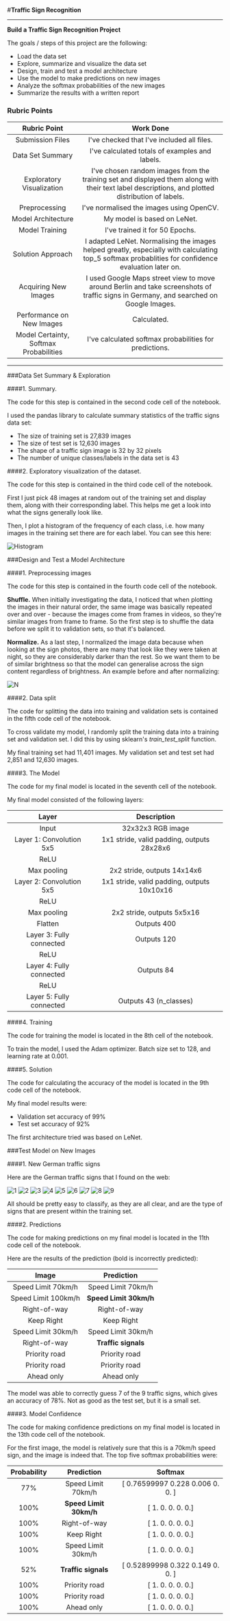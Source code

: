 #**Traffic Sign Recognition** 

---

**Build a Traffic Sign Recognition Project**

The goals / steps of this project are the following:

* Load the data set
* Explore, summarize and visualize the data set
* Design, train and test a model architecture
* Use the model to make predictions on new images
* Analyze the softmax probabilities of the new images
* Summarize the results with a written report


[//]: # (Image References)

[image1]: ./plot.png "Visualization"
[image2]: ./normalise.png "Normalise"

[image4]: ./test/test01.jpg "Traffic Sign 1"
[image5]: ./test/test02.jpg "Traffic Sign 2"
[image6]: ./test/test03.png "Traffic Sign 3"
[image7]: ./test/test04.png "Traffic Sign 4"
[image8]: ./test/test05.png "Traffic Sign 5"
[image9]: ./test/test06.png "Traffic Sign 6"
[image10]: ./test/test07.png "Traffic Sign 7"
[image11]: ./test/test08.png "Traffic Sign 8"
[image12]: ./test/test09.png "Traffic Sign 9"


### Rubric Points
| Rubric Point            	| Work Done
|:---------------------:|:---------------------------------------------:| 
|Submission Files| I've checked that I've included all files. 
|Data Set Summary| I've calculated totals of examples and labels. 
|Exploratory Visualization| I've chosen random images from the training set and displayed them along with their text label descriptions, and plotted distribution of labels.
|Preprocessing| I've normalised the images using OpenCV.
|Model Architecture| My model is based on LeNet.
|Model Training| I've trained it for 50 Epochs.
|Solution Approach| I adapted LeNet. Normalising the images helped greatly, especially with calculating top_5 softmax probablities for confidence evaluation later on.
|Acquiring New Images| I used Google Maps street view to move around Berlin and take screenshots of traffic signs in Germany, and searched on Google Images.
|Performance on New Images| Calculated.
|Model Certainty, Softmax Probabilities| I've calculated softmax probabilities for predictions.

---

###Data Set Summary & Exploration

####1. Summary.

The code for this step is contained in the second code cell of the notebook.  

I used the pandas library to calculate summary statistics of the traffic
signs data set:

* The size of training set is 27,839 images
* The size of test set is 12,630 images
* The shape of a traffic sign image is 32 by 32 pixels
* The number of unique classes/labels in the data set is 43

####2. Exploratory visualization of the dataset.

The code for this step is contained in the third code cell of the  notebook.  

First I just pick 48 images at random out of the training set and display them, along with their corresponding label. This helps me get a look into what the signs generally look like.

Then, I plot a histogram of the frequency of each class, i.e. how many images in the training set there are for each label. You can see this here:

![Histogram][image1]

###Design and Test a Model Architecture

####1. Preprocessing images

The code for this step is contained in the fourth code cell of the  notebook.

**Shuffle.** When initially investigating the data, I noticed that when plotting the images in their natural order, the same image was basically repeated over and over - because the images come from frames in videos, so they're similar images from frame to frame. So the first step is to shuffle the data before we split it to validation sets, so that it's balanced.

**Normalize.** As a last step, I normalized the image data because when looking at the sign photos, there are many that look like they were taken at night, so they are considerably darker than the rest. So we want them to be of similar brightness so that the model can generalise across the sign content regardless of brightness. An example before and after normalizing:

![N][image2]

####2. Data split

The code for splitting the data into training and validation sets is contained in the fifth code cell of the notebook.  

To cross validate my model, I randomly split the training data into a training set and validation set. I did this by using sklearn's _train\_test\_split_ function. 

My final training set had 11,401 images. My validation set and test set had 2,851 and 12,630 images.


####3. The Model

The code for my final model is located in the seventh cell of the notebook. 

My final model consisted of the following layers:

| Layer         		|     Description	        					| 
|:---------------------:|:---------------------------------------------:| 
| Input         		| 32x32x3 RGB image   							| 
| Layer 1: Convolution 5x5     	| 1x1 stride, valid padding, outputs 28x28x6 	|
| ReLU					|												|
| Max pooling	      	| 2x2 stride,  outputs 14x14x6 				|
| Layer 2: Convolution 5x5	    | 1x1 stride, valid padding, outputs 10x10x16      									|
| ReLU					|												|
| Max pooling	      	| 2x2 stride,  outputs 5x5x16 				|
| Flatten					| Outputs 400								|
| Layer 3: Fully connected		| Outputs 120								|
| ReLU		| 								|
| Layer 4: Fully connected		| Outputs 84								|
| ReLU		| 								|
| Layer 5: Fully connected		| Outputs 43 (n_classes)								|
 
####4. Training

The code for training the model is located in the 8th cell of the notebook. 

To train the model, I used the Adam optimizer. Batch size set to 128, and learning rate at 0.001.


####5. Solution

The code for calculating the accuracy of the model is located in the 9th code cell of the notebook.

My final model results were:

* Validation set accuracy of 99% 
* Test set accuracy of 92%

The first architecture tried was based on LeNet. 

###Test Model on New Images

####1. New German traffic signs

Here are the German traffic signs that I found on the web:

![1][image4]
![2][image5]
![3][image6]
![4][image7]
![5][image8]
![6][image9]
![7][image10]
![8][image11]
![9][image12]

All should be pretty easy to classify, as they are all clear, and are the type of signs that are present within the training set.

####2. Predictions

The code for making predictions on my final model is located in the 11th code cell of the notebook.

Here are the results of the prediction (bold is incorrectly predicted):

| Image			        |     Prediction	        					| 
|:---------------------:|:---------------------------------------------:| 
| Speed Limit 70km/h      		| 		 Speed Limit 70km/h | 
| Speed Limit 100km/h |  				**Speed Limit 30km/h** |
| Right-of-way			|       	 Right-of-way |
| Keep Right 			|       	Keep Right |
| Speed Limit 30km/h			|       Speed Limit 30km/h |
| Right-of-way	   			   |       **Traffic signals** |
| Priority road			|       Priority road |
| Priority road			|       Priority road |
| Ahead only           |       Ahead only          |
The model was able to correctly guess 7 of the 9 traffic signs, which gives an accuracy of 78%. Not as good as the test set, but it is a small set.

####3. Model Confidence 

The code for making confidence predictions on my final model is located in the 13th code cell of the notebook.

For the first image, the model is relatively sure that this is a 70km/h speed sign, and the image is indeed that. The top five softmax probabilities were:

| Probability         	|     Prediction	        | Softmax | 
|:---------------------:|:---------------------------------------------:|:----:|
| 77%         		 | Speed Limit 70km/h     | [ 0.76599997  0.228       0.006       0.          0.        ]  |
| 100%    			 	 | 		**Speed Limit 30km/h** | [ 1.  0.  0.  0.  0.] 
| 100%				    |      Right-of-way | [ 1.  0.  0.  0.  0.] 
| 100%					 | 	Keep Right	| [ 1.  0.  0.  0.  0.] 
| 100%	      			 | 	Speed Limit 30km/h| [ 1.  0.  0.  0.  0.] 
| 52%	   			   |       **Traffic signals** | [ 0.52899998  0.322       0.149       0.          0.        ] 
| 100%			|       Priority road | [ 1.  0.  0.  0.  0.] 
| 100%			|       Priority road | [ 1.  0.  0.  0.  0.] 
| 100%           |       Ahead only          | [ 1.  0.  0.  0.  0.] 
